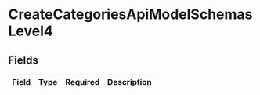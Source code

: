 # CreateCategoriesApiModelSchemasLevel4


## Fields

| Field       | Type        | Required    | Description |
| ----------- | ----------- | ----------- | ----------- |